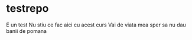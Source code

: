 # testrepo
E un test
Nu stiu ce fac aici cu acest curs
Vai de viata mea sper sa nu dau banii de pomana
